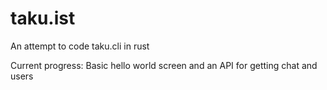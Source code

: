 # taku.ist
An attempt to code taku.cli in rust  

Current progress: Basic hello world screen and an API for getting chat and users
